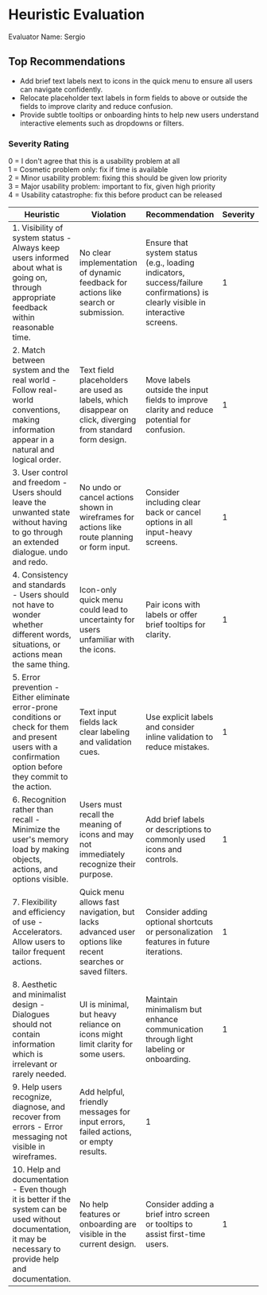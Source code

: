 # Heuristic Evaluation 
Evaluator Name: Sergio

## Top Recommendations

- Add brief text labels next to icons in the quick menu to ensure all users can navigate confidently.
- Relocate placeholder text labels in form fields to above or outside the fields to improve clarity and reduce confusion.
- Provide subtle tooltips or onboarding hints to help new users understand interactive elements such as dropdowns or filters.

###  Severity Rating 

0 = I don't agree that this is a usability problem at all  
1 = Cosmetic problem only: fix if time is available  
2 = Minor usability problem: fixing this should be given low priority  
3 = Major usability problem: important to fix, given high priority  
4 = Usability catastrophe: fix this before product can be released  

| Heuristic                                                    | Violation | Recommendation | Severity |
| ------------------------------------------------------------ | --------- | -------------- | -------- |
| 1. Visibility of system status - Always keep users informed about what is going on, through appropriate feedback within reasonable time. | No clear implementation of dynamic feedback for actions like search or submission. | Ensure that system status (e.g., loading indicators, success/failure confirmations) is clearly visible in interactive screens. | 1 |
| 2. Match between system and the real world - Follow real-world conventions, making information appear in a natural and logical order. | Text field placeholders are used as labels, which disappear on click, diverging from standard form design. | Move labels outside the input fields to improve clarity and reduce potential for confusion. | 1 |
| 3. User control and freedom - Users should leave the unwanted state without having to go through an extended dialogue. undo and redo. | No undo or cancel actions shown in wireframes for actions like route planning or form input. | Consider including clear back or cancel options in all input-heavy screens. | 1 |
| 4. Consistency and standards - Users should not have to wonder whether different words, situations, or actions mean the same thing. | Icon-only quick menu could lead to uncertainty for users unfamiliar with the icons. | Pair icons with labels or offer brief tooltips for clarity. | 1 |
| 5. Error prevention - Either eliminate error-prone conditions or check for them and present users with a confirmation option before they commit to the action. | Text input fields lack clear labeling and validation cues. | Use explicit labels and consider inline validation to reduce mistakes. | 1 |
| 6. Recognition rather than recall - Minimize the user's memory load by making objects, actions, and options visible. | Users must recall the meaning of icons and may not immediately recognize their purpose. | Add brief labels or descriptions to commonly used icons and controls. | 1 |
| 7. Flexibility and efficiency of use - Accelerators. Allow users to tailor frequent actions. | Quick menu allows fast navigation, but lacks advanced user options like recent searches or saved filters. | Consider adding optional shortcuts or personalization features in future iterations. | 1 |
| 8. Aesthetic and minimalist design - Dialogues should not contain information which is irrelevant or rarely needed. | UI is minimal, but heavy reliance on icons might limit clarity for some users. | Maintain minimalism but enhance communication through light labeling or onboarding. | 1 |
| 9. Help users recognize, diagnose, and recover from errors - Error messaging not visible in wireframes. | Add helpful, friendly messages for input errors, failed actions, or empty results. | 1 |
| 10. Help and documentation - Even though it is better if the system can be used without documentation, it may be necessary to provide help and documentation. | No help features or onboarding are visible in the current design. | Consider adding a brief intro screen or tooltips to assist first-time users. | 1 |

